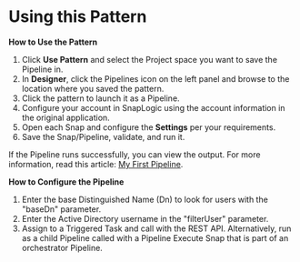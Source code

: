 # Using this Pattern

**How to Use the Pattern**

1. Click **Use Pattern** and select the Project space you want to save the Pipeline in.
2. In **Designer**, click the Pipelines icon on the left panel and browse to the location where you saved the pattern.
3. Click the pattern to launch it as a Pipeline.
4. Configure your account in SnapLogic using the account information in the original application.
5. Open each Snap and configure the **Settings** per your requirements.
6. Save the Snap/Pipeline, validate, and run it.

If the Pipeline runs successfully, you can view the output. For more information, read this article: [My First Pipeline](https://docs-snaplogic.atlassian.net/wiki/spaces/SD/pages/1438412).



**How to Configure the Pipeline**

1. Enter the base Distinguished Name (Dn) to look for users with the "baseDn" parameter.
2. Enter the Active Directory username in the "filterUser" parameter.
3. Assign to a Triggered Task and call with the REST API. Alternatively, run as a child Pipeline called with a Pipeline Execute Snap that is part of an orchestrator Pipeline.
